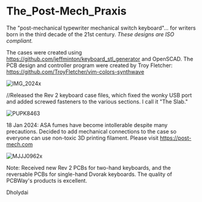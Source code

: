 # The_Post-Mech_Praxis
The "post-mechanical typewriter mechanical switch keyboard"... for writers born in the third decade of the 21st century.
_These designs are ISO compliant._  

The cases were created using https://github.com/jeffminton/keyboard_stl_generator and OpenSCAD. 
The PCB design and controller program were created by Troy Fletcher: https://github.com/TroyFletcher/vim-colors-synthwave

![IMG_2024x](https://github.com/Dholydai/The_Post-Mech_Praxis/assets/116427384/60f82a38-c008-450a-804f-bab9b7e3adc9)

//Released the Rev 2 keyboard case files, which fixed the wonky USB port and added screwed fasteners to the various sections. I call it "The Slab."

![PUPK8463](https://github.com/Dholydai/The_Post-Mech_Praxis/assets/116427384/9368d436-772e-49ea-ae55-4501b976b6e2)

18 Jan 2024: ASA fumes have become intollerable despite many precautions. Decided to add mechanical connections to the case so everyone can use non-toxic 3D printing filament.
Please visit https://post-mech.com


![MJJJ0962x](https://github.com/Dholydai/The_Post-Mech_Praxis/assets/116427384/82fedcca-e46a-4d84-a4b5-ca568a61d11e)

Note: Received new Rev 2 PCBs for two-hand keyboards, and the reversable PCBs for single-hand Dvorak keyboards. The quality of PCBWay's products is excellent.

Dholydai
